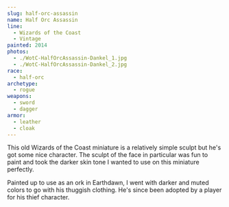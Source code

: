 ```yaml
---
slug: half-orc-assassin
name: Half Orc Assassin
line:
  - Wizards of the Coast
  - Vintage
painted: 2014
photos:
  - ./WotC-HalfOrcAssassin-Dankel_1.jpg
  - ./WotC-HalfOrcAssassin-Dankel_2.jpg
race:
  - half-orc
archetype:
  - rogue
weapons:
  - sword
  - dagger
armor:
  - leather
  - cloak
---
```


This old Wizards of the Coast miniature is a relatively simple sculpt but he's got some nice character. The sculpt of the face in particular was fun to paint and took the darker skin tone I wanted to use on this miniature perfectly.

Painted up to use as an ork in Earthdawn, I went with darker and muted colors to go with his thuggish clothing. He's since been adopted by a player for his thief character.
